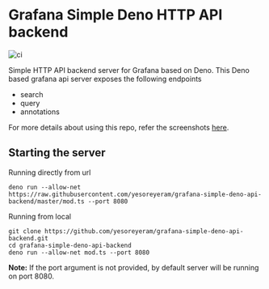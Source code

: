# Grafana Simple Deno HTTP API backend

![ci](https://github.com/yesoreyeram/grafana-simple-deno-api-backend/workflows/ci/badge.svg)

Simple HTTP API backend server for Grafana based on Deno. This Deno based grafana api server exposes the following endpoints

* search
* query
* annotations

For more details about using this repo, refer the screenshots [here](https://github.com/yesoreyeram/grafana-simple-deno-api-backend/issues/1).

## Starting the server

Running directly from url
```
deno run --allow-net https://raw.githubusercontent.com/yesoreyeram/grafana-simple-deno-api-backend/master/mod.ts --port 8080
```

Running from local
```
git clone https://github.com/yesoreyeram/grafana-simple-deno-api-backend.git
cd grafana-simple-deno-api-backend
deno run --allow-net mod.ts --port 8080
```

**Note:** If the port argument is not provided, by default server will be running on port 8080.
